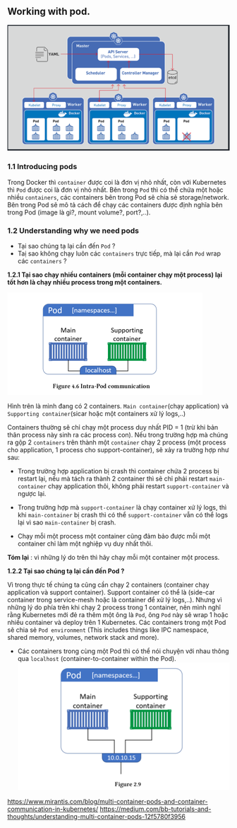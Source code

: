 ## **Working with pod.**

![](../../2.kubernetes-architecture/images/2022-05-29_23-27.png)

### **1.1 Introducing pods**

Trong Docker thì `container` được coi là đơn vị nhỏ nhất, còn với Kubernetes thì `Pod` được coi là đơn vị nhỏ nhất. Bên trong `Pod` thì có thể chứa một hoặc nhiều `containers`, các containers bên trong Pod sẽ chia sẻ storage/network. Bên trong Pod sẽ mô tả cách để chạy các containers được định nghĩa bên trong Pod (image là gì?, mount volume?, port?,..).

### **1.2 Understanding why we need pods**

- Tại sao chúng tạ lại cần đến `Pod` ?
- Taị sao không chạy luôn các `containers` trực tiếp, mà lại cần `Pod` wrap các `containers` ?

**1.2.1 Tại sao chạy nhiều containers (mỗi container chạy một process) lại tốt hơn là chạy nhiều process trong một containers.**

![](images/2022-06-15_00-04.png)

Hình trên là mình đang có 2 containers.  `Main container`(chạy application) và `Supporting container`(sicar hoặc một containers xử lý logs,..)

Containers thường sẽ chỉ chạy một process duy nhất PID = 1 (trừ khi bản thân process này sinh ra các process con). Nếu trong trường hợp mà chúng ra gộp 2 `containers` trên thành một `container` chạy 2 process (một process cho application, 1 process cho support-container), sẽ xảy ra trường hợp như sau:

- Trong trường hợp application bị crash thì container chứa 2 process bị restart lại, nếu mà tách ra thành 2 container thì sẽ chỉ phải restart `main-container` chạy application thôi, không phải restart `support-container` và ngược lại.

- Trong trường hợp mà `support-container` là chạy container xứ lý logs, thì khi `main-container` bị crash thì có thể `support-container` vẫn có thể logs lại vì sao `main-container` bị crash.

- Chạy mỗi một process một container cũng đảm bảo được mỗi một container chỉ làm một nghiệp vụ duy nhất thôi.

**Tóm lại** : vì những lý do trên thì hãy chạy mỗi một container một process.

**1.2.2 Tại sao chúng tạ lại cần đến Pod ?**

Vì trong thực tế chúng ta cũng cần chạy 2 containers (container chạy application và support container). Support container có thể là (side-car container trong service-mesh hoặc là container để xử lý logs,..). Nhưng vì những lý do phía trên khi chạy 2 process trong 1 container, nên mình nghĩ rằng Kubernetes mới đẻ ra thêm một ông là `Pod`, ông `Pod` này sẽ wrap 1 hoặc nhiều container và deploy trên 1 Kubernetes. Các containers trong một Pod sẽ chia sẻ `Pod environment` (This includes things like IPC namespace, shared memory, volumes, network stack and more).

- Các containers trong cùng một Pod thì có thể nói chuyện với nhau thông qua `localhost` (container-to-container within the Pod).
    ![](images/2022-06-15_01-05.png)


https://www.mirantis.com/blog/multi-container-pods-and-container-communication-in-kubernetes/
https://medium.com/bb-tutorials-and-thoughts/understanding-multi-container-pods-12f5780f3956
